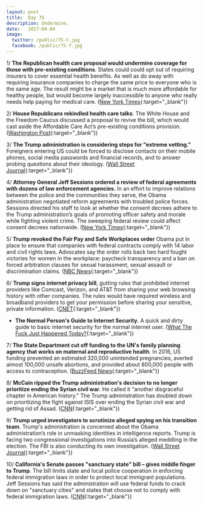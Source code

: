 ```yaml
---
layout: post
title:  Day 75
description: Undermine.
date:   2017-04-04
image:
  twitter: /public/75-t.jpg
  facebook: /public/75-f.jpg
---
```


1/ **The Republican health care proposal would undermine coverage for those with pre-existing conditions**. States could could opt out of requiring insurers to cover essential health benefits. As well as do away with requiring insurance companies to charge the same price to everyone who is the same age. The result might be a market that is much more affordable for healthy people, but would become largely inaccessible to anyone who really needs help paying for medical care. ([New York Times](https://www.nytimes.com/2017/04/04/upshot/freedom-caucus-health-care-pre-existing-conditions.html){:target="_blank"})

2/ **House Republicans rekindled health care talks**. The White House and the Freedom Caucus discussed a proposal to revive the bill, which would cast aside the Affordable Care Act’s pre-existing conditions provision. ([Washington Post](https://www.washingtonpost.com/powerpost/with-help-from-pence-house-republicans-suddenly-rekindle-health-care-talks/2017/04/04/91cf1c74-192f-11e7-855e-4824bbb5d748_story.html){:target="_blank"})

3/ **The Trump administration is considering steps for "extreme vetting."** Foreigners entering US could be forced to disclose contacts on their mobile phones, social media passwords and financial records, and to answer probing questions about their ideology. ([Wall Street Journal](https://www.wsj.com/articles/trump-administration-considers-far-reaching-steps-for-extreme-vetting-1491303602){:target="_blank"})

4/ **Attorney General Jeff Sessions ordered a review of federal agreements with dozens of law enforcement agencies.** In an effort to improve relations between the police and the communities they serve, the Obama administration negotiated reform agreements with troubled police forces. Sessions directed his staff to look at whether the consent decrees adhere to the Trump administration’s goals of promoting officer safety and morale while fighting violent crime. The sweeping federal review could affect consent decrees nationwide. ([New York Times](https://www.nytimes.com/2017/04/03/us/justice-department-jeff-sessions-baltimore-police.html){:target="_blank"})

5/ **Trump revoked the Fair Pay and Safe Workplaces order** Obama put in place to ensure that companies with federal contracts comply with 14 labor and civil rights laws. Advocates say the order rolls back two hard fought victories for women in the workplace: paycheck transparency and a ban on forced arbitration clauses for sexual harassment, sexual assault or discrimination claims. ([NBC News](http://www.nbcnews.com/news/us-news/trump-pulls-back-obama-era-protections-women-workers-n741041){:target="_blank"})

6/ **Trump signs internet privacy bill**, gutting rules that prohibited internet providers like Comcast, Verizon, and AT&T from sharing your web browsing history with other companies. The rules would have required wireless and broadband providers to get your permission before sharing your sensitive, private information. ([CNET](https://www.cnet.com/news/trump-signs-bill-repealing-us-internet-privacy-rules/){:target="_blank"})

* **The Normal Person's Guide to Internet Security**. A quick and dirty guide to basic internet security for the normal internet user. ([What The Fuck Just Happened Today?](https://whatthefuckjusthappenedtoday.com/guide/internet-security/){:target="_blank"})

7/ **The State Department cut off funding to the UN's family planning agency that works on maternal and reproductive health**. In 2016, US funding prevented an estimated 320,000 unintended pregnancies, averted almost 100,000 unsafe abortions, and provided about 800,000 people with access to contraception. ([BuzzFeed News](https://www.buzzfeed.com/jinamoore/the-us-wont-give-any-more-money-to-the-un-population-fund){:target="_blank"})

8/ **McCain ripped the Trump administration's decision to no longer prioritize ending the Syrian civil war**. He called it "another disgraceful chapter in American history." The Trump administration has doubled down on prioritizing the fight against ISIS over ending the Syrian civil war and getting rid of Assad. ([CNN](http://www.cnn.com/2017/04/04/politics/john-mccain-syria-trump-cnntv/){:target="_blank"})

9/ **Trump urged investigators to scrutinize alleged spying on his transition team**. Trump's administration is concerned about the Obama administration’s role in unmasking identities in intelligence reports. Trump is facing two congressional investigations into Russia’s alleged meddling in the election. The FBI is also conducting its own investigation. ([Wall Street Journal](https://www.wsj.com/articles/trump-tries-to-move-focus-to-surveillance-of-his-team-during-transition-1491268158){:target="_blank"})

10/ **California's Senate passes "sanctuary state" bill – gives middle finger to Trump**. The bill limits state and local police cooperation in enforcing federal immigration laws in order to protect local immigrant populations. Jeff Sessions has said the administration will use federal funds to crack down on "sanctuary cities" and states that choose not to comply with federal immigration laws. ([CNN](http://www.cnn.com/2017/04/04/politics/california-sanctuary-state-bill-sb-54/){:target="_blank"})